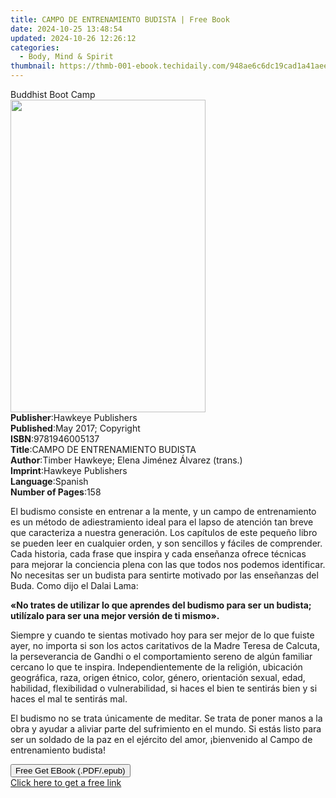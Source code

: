 ```yaml
---
title: CAMPO DE ENTRENAMIENTO BUDISTA | Free Book
date: 2024-10-25 13:48:54
updated: 2024-10-26 12:26:12
categories:
  - Body, Mind & Spirit
thumbnail: https://thmb-001-ebook.techidaily.com/948ae6c6dc19cad1a41aee5823081ff5bb9add02f4ba5ae7bf152fa180cdb8ab.jpg
---
```

<main id="book-container">
  <div class="flex flex-col">
    <div class="book-brief flex-1 py-6 px-4 sm:p-6 md:py-10 md:px-8">
      <!-- brief-->
      <div class="book-brief-main">Buddhist Boot Camp</div>
    </div>
    <div
      class="book-meta-info flex-1 grid gap-4 col-start-1 col-end-3 row-start-1 sm:mb-6 sm:grid-cols-4 lg:gap-6 lg:col-start-2 lg:row-end-6 lg:row-span-6 lg:mb-0"
    >
      <div
        class="book-meta-info-left place-content-center mt-4 p-4 text-sm leading-6 col-start-2 col-span-2 dark:text-slate-400"
      >
        <img
          class="w-full h-500 object-cover rounded-lg sm:h-255 sm:col-span-2 lg:col-span-full"
          src="https://img-001-ebook.techidaily.com/6622c89eb9a5249db38405454aae9ddb4f93b85fbbb8862eb2134ceddaddfb5e.jpg"
          alt=""
          width="312"
          height="500"
        />
      </div>
      <div
        class="book-meta-info-right mt-2 col-start-1 row-start-2 col-span-3 self-center"
      >
        <!-- meta data  -->
        <div class="flex flex-col px-4 md:px-8">
          <div class="flex-1">
            <strong>Publisher</strong>:<span class="px-2"
              >Hawkeye Publishers</span
            >
          </div>
          <div class="flex-1">
            <strong>Published</strong>:<span class="px-2"
              >May 2017; Copyright</span
            >
          </div>
          <div class="flex-1">
            <strong>ISBN</strong>:<span class="px-2">9781946005137</span>
          </div>
          <div class="flex-1">
            <strong>Title</strong>:<span class="px-2"
              >CAMPO DE ENTRENAMIENTO BUDISTA</span
            >
          </div>
          <div class="flex-1">
            <strong>Author</strong>:<span class="px-2"
              >Timber Hawkeye; Elena Jiménez Álvarez (trans.)</span
            >
          </div>
          <div class="flex-1">
            <strong>Imprint</strong>:<span class="px-2"
              >Hawkeye Publishers</span
            >
          </div>
          <div class="flex-1">
            <strong>Language</strong>:<span class="px-2">Spanish</span>
          </div>
          <div class="flex-1">
            <strong>Number of Pages</strong>:<span class="px-2">158</span>
          </div>
        </div>
      </div>
    </div>
    <div class="book-description flex-1 py-6 px-4 sm:p-6 md:py-10 md:px-8">
      <div class="book-description-main">
        <div accordion-content="" id="description">
          <p>
            El budismo consiste en entrenar a la mente, y un campo de
            entrenamiento es un método de adiestramiento ideal para el lapso de
            atención tan breve que caracteriza a nuestra generación. Los
            capítulos de este pequeño libro se pueden leer en cualquier orden, y
            son sencillos y fáciles de comprender. Cada historia, cada frase que
            inspira y cada enseñanza ofrece técnicas para mejorar la conciencia
            plena con las que todos nos podemos identificar. No necesitas ser un
            budista para sentirte motivado por las enseñanzas del Buda. Como
            dijo el Dalai Lama:
          </p>
          <p>
            <strong
              >«No trates de utilizar lo que aprendes del budismo para ser un
              budista; utilízalo para ser una mejor versión de ti
              mismo».</strong
            >
          </p>
          <p>
            Siempre y cuando te sientas motivado hoy para ser mejor de lo que
            fuiste ayer, no importa si son los actos caritativos de la Madre
            Teresa de Calcuta, la perseverancia de Gandhi o el comportamiento
            sereno de algún familiar cercano lo que te inspira.
            Independientemente de la religión, ubicación geográfica, raza,
            origen étnico, color, género, orientación sexual, edad, habilidad,
            flexibilidad o vulnerabilidad, si haces el bien te sentirás bien y
            si haces el mal te sentirás mal.
          </p>
          <p>
            El budismo no se trata únicamente de meditar. Se trata de poner
            manos a la obra y ayudar a aliviar parte del sufrimiento en el
            mundo. Si estás listo para ser un soldado de la paz en el ejército
            del amor, ¡bienvenido al&nbsp;Campo de entrenamiento budista!
          </p>
        </div>
        <div class="accordion-fader"></div>
      </div>
    </div>
    <div class="book-excerpts flex-1 py-6 px-4 sm:p-6 md:py-10 md:px-8"></div>
    <div
      class="book-about-author flex-1 py-6 px-4 sm:p-6 md:py-10 md:px-8"
    ></div>
    <div class="book-free-get flex-1 py-6 px-4 sm:p-6 md:py-10 md:px-8">
      <button
        id="btn-free-get"
        class="bg-blue-500 hover:bg-blue-700 text-white font-bold py-2 px-4 rounded"
      >
        Free Get EBook (.PDF/.epub)
      </button>
      <div id="countdown-display" class="px-2 text-lg mt-2"></div>
      <a
        id="free-link"
        class="hidden bg-blue-500 hover:bg-blue-700 text-white font-bold py-2 px-4 rounded"
        href="https://www.ebooks.com/en-us/book/209849577/campo-de-entrenamiento-budista/timber-hawkeye/"
        target="_blank"
        >Click here to get a free link</a
      >
    </div>
    <script>
      let countdownTime = 0;
      let countdownInterval = null;
      document
        .getElementById('btn-free-get')
        .addEventListener('click', startCountdown);
      function startCountdown() {
        countdownTime = new Date().getTime() + 60000 * 3;
        countdownInterval = setInterval(updateCountdown, 1000);
        document.getElementById('btn-free-get').disabled = true;
        document
          .getElementById('btn-free-get')
          .classList.add('bg-gray-500', 'cursor-not-allowed');
      }
      function updateCountdown() {
        let currentTime = new Date().getTime();
        let timeLeft = countdownTime - currentTime;
        let secondsLeft = Math.floor(timeLeft / 1000);
        document.getElementById('countdown-display').innerHTML =
          `Remaining time: ${secondsLeft} seconds.`;
        if (secondsLeft <= 0) {
          clearInterval(countdownInterval);
          document.getElementById('btn-free-get').classList.add('hidden');
          document.getElementById('free-link').classList.remove('hidden');
          document.getElementById('countdown-display').innerHTML = '';
        }
      }
    </script>
  </div>
</main>
